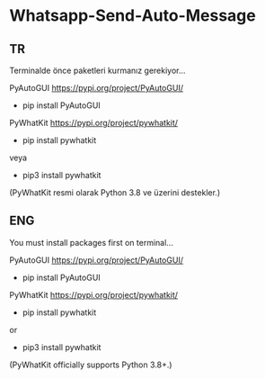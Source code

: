# Whatsapp-Send-Auto-Message
## TR

Terminalde önce paketleri kurmanız gerekiyor...

PyAutoGUI
https://pypi.org/project/PyAutoGUI/
- pip install PyAutoGUI

PyWhatKit
https://pypi.org/project/pywhatkit/

- pip install pywhatkit

veya

- pip3 install pywhatkit

(PyWhatKit resmi olarak Python 3.8 ve üzerini destekler.)


## ENG

You must install packages first on terminal...

PyAutoGUI
https://pypi.org/project/PyAutoGUI/
- pip install PyAutoGUI

PyWhatKit
https://pypi.org/project/pywhatkit/

- pip install pywhatkit

or 

- pip3 install pywhatkit

(PyWhatKit officially supports Python 3.8+.)




      
      
      
